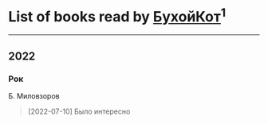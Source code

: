 # List of books read by [БухойКот](https://plus.google.com/u/0/110048943341360971998/)<sup>1</sup>
---

## 2022

### Рок
Б. Миловзоров
> [2022-07-10] Было интересно



